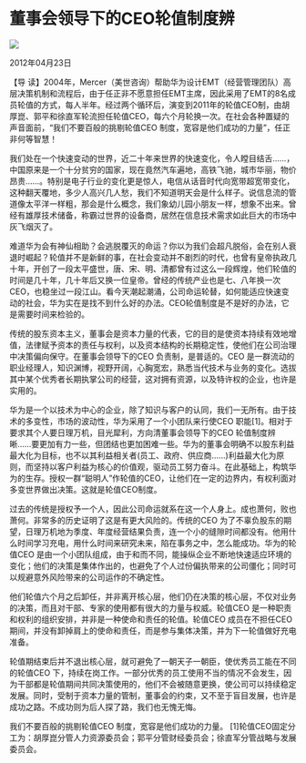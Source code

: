 # 董事会领导下的CEO轮值制度辨
<img class="pv" src="https://api.visitor.plantree.me/visitor-badge/pv?namespace=plantree.me&key=renzhengfei-speeches/./docs/speeches/2012/04/董事会领导下的CEO轮值制度辨.md">


2012年04月23日



【导  读】2004年，Mercer（美世咨询）帮助华为设计EMT（经营管理团队）高层决策机制和流程后，由于任正非不愿意担任EMT主席，因此采用了EMT的8名成员轮值的方式，每人半年。经过两个循环后，演变到2011年的轮值CEO制，由胡厚崑、郭平和徐直军轮流担任轮值CEO，每六个月轮换一次。在社会各种置疑的声音面前，“我们不要百般的挑剔轮值CEO 制度，宽容是他们成功的力量”，任正非何等智慧！



我们处在一个快速变动的世界，近二十年来世界的快速变化，令人瞠目结舌……，中国原来是一个十分贫穷的国家，现在竟然汽车遍地，高铁飞驰，城市华丽，物价昂贵……。特别是电子行业的变化更是惊人，电信从话音时代向宽带超宽带变化，这种翻天覆地，多少人高兴几人愁，我们不知道明天会是什么样子。说信息流的管道像太平洋一样粗，那会是什么概念，我们象幼儿园小朋友一样，想象不出来。曾经有雄厚技术储备，称霸过世界的设备商，居然在信息技术需求如此巨大的市场中灰飞烟灭了。

难道华为会有神仙相助？会逃脱覆灭的命运？你以为我们会超凡脱俗，会在别人衰退时崛起？轮值并不是新鲜的事，在社会变动并不剧烈的时代，也曾有皇帝执政几十年，开创了一段太平盛世，唐、宋、明、清都曾有过这么一段辉煌，他们轮值的时间是几十年，几十年后又换一位皇帝。曾经的传统产业也是七、八年换一次CEO，也稳坐过一段江山。看今天潮起潮涌，公司命运轮替，如何能适应快速变动的社会，华为实在是找不到什么好的办法。CEO轮值制度是不是好的办法，它是需要时间来检验的。

传统的股东资本主义，董事会是资本力量的代表，它的目的是使资本持续有效地增值，法律赋予资本的责任与权利，以及资本结构的长期稳定性，使他们在公司治理中决策偏向保守。在董事会领导下的CEO 负责制，是普适的。CEO 是一群流动的职业经理人，知识渊博，视野开阔，心胸宽宏，熟悉当代技术与业务的变化。选拔其中某个优秀者长期执掌公司的经营，这对拥有资源，以及特许权的企业，也许是实用的。

华为是一个以技术为中心的企业，除了知识与客户的认同，我们一无所有。由于技术的多变性，市场的波动性，华为采用了一个小团队来行使CEO 职能[1]。相对于要求其个人要日理万机，目光犀利，方向清董事会领导下的CEO 轮值制度辨晰……要更加有力一些，但团结也更加困难一些。华为的董事会明确不以股东利益最大化为目标，也不以其利益相关者(员工、政府、供应商……)利益最大化为原则，而坚持以客户利益为核心的价值观，驱动员工努力奋斗。在此基础上，构筑华为的生存。授权一群“聪明人”作轮值的CEO，让他们在一定的边界内，有权利面对多变世界做出决策。这就是轮值CEO制度。

过去的传统是授权予一个人，因此公司命运就系在这一个人身上。成也萧何，败也萧何。非常多的历史证明了这是有更大风险的。传统的CEO 为了不辜负股东的期望，日理万机地为季度、年度经营结果负责，连一个小的缝隙时间都没有。他用什么时间学习充电，用什么时间来研究未来，陷在事务之中，怎么能成功。华为的轮值CEO 是由一个小团队组成，由于和而不同，能操纵企业不断地快速适应环境的变化；他们的决策是集体作出的，也避免了个人过份偏执带来的公司僵化；同时可以规避意外风险带来的公司运作的不确定性。

他们轮值六个月之后卸任，并非离开核心层，他们仍在决策的核心层，不仅对业务的决策，而且对干部、专家的使用都有很大的力量与权威。轮值CEO 是一种职责和权利的组织安排，并非是一种使命和责任的轮值。轮值CEO 成员在不担任CEO 期间，并没有卸掉肩上的使命和责任，而是参与集体决策，并为下一轮值做好充电准备。

轮值期结束后并不退出核心层，就可避免了一朝天子一朝臣，使优秀员工能在不同的轮值CEO 下，持续在岗工作。一部分优秀的员工使用不当的情况不会发生，因为干部都是轮值期间共同决策使用的，他们不会被随意更换，使公司可以持续稳定发展。同时，受制于资本力量的管制，董事会的约束，又不至于盲目发展，也许是成功之路。不成功则为后人探了路，我们也无愧无悔。

我们不要百般的挑剔轮值CEO 制度，宽容是他们成功的力量。
[1]轮值CEO固定分工为：胡厚崑分管人力资源委员会；郭平分管财经委员会；徐直军分管战略与发展委员会。
